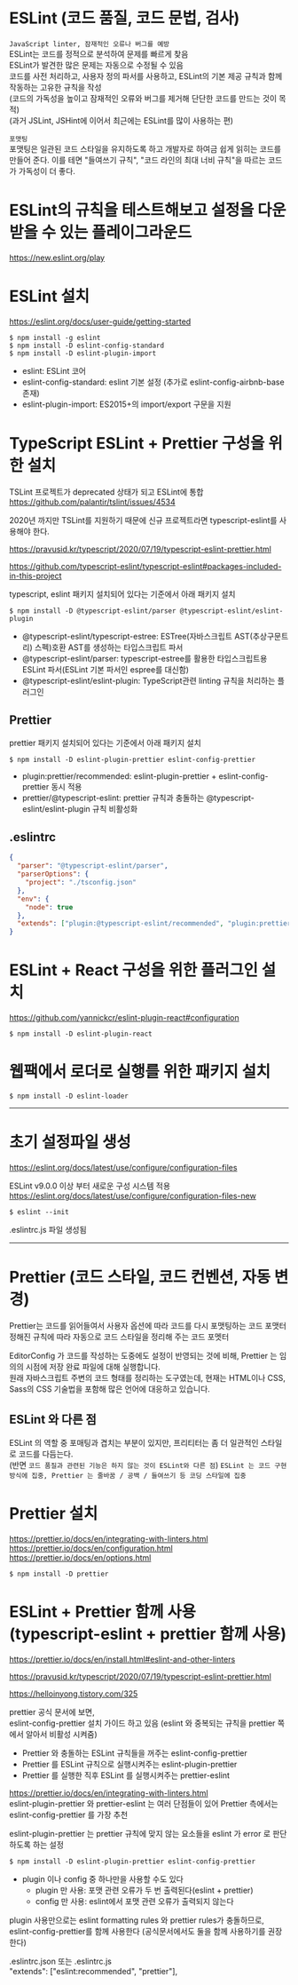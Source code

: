 # ESLint (코드 품질, 코드 문법, 검사)

`JavaScript linter, 잠재적인 오류나 버그를 예방`  
ESLint는 코드를 정적으로 분석하여 문제를 빠르게 찾음  
ESLint가 발견한 많은 문제는 자동으로 수정될 수 있음  
코드를 사전 처리하고, 사용자 정의 파서를 사용하고, ESLint의 기본 제공 규칙과 함께 작동하는 고유한 규칙을 작성  
(코드의 가독성을 높이고 잠재적인 오류와 버그를 제거해 단단한 코드를 만드는 것이 목적)  
(과거 JSLint, JSHint에 이어서 최근에는 ESLint를 많이 사용하는 편)

`포맷팅`  
포맷팅은 일관된 코드 스타일을 유지하도록 하고 개발자로 하여금 쉽게 읽히는 코드를 만들어 준다. 이를 테면 "들여쓰기 규칙", "코드 라인의 최대 너비 규칙"을 따르는 코드가 가독성이 더 좋다.

# ESLint의 규칙을 테스트해보고 설정을 다운받을 수 있는 플레이그라운드

https://new.eslint.org/play

# ESLint 설치

https://eslint.org/docs/user-guide/getting-started

```
$ npm install -g eslint
$ npm install -D eslint-config-standard
$ npm install -D eslint-plugin-import
```

- eslint: ESLint 코어
- eslint-config-standard: eslint 기본 설정 (추가로 eslint-config-airbnb-base 존재)
- eslint-plugin-import: ES2015+의 import/export 구문을 지원

# TypeScript ESLint + Prettier 구성을 위한 설치

TSLint 프로젝트가 deprecated 상태가 되고 ESLint에 통합
https://github.com/palantir/tslint/issues/4534

2020년 까지만 TSLint를 지원하기 때문에 신규 프로젝트라면 typescript-eslint를 사용해야 한다.

https://pravusid.kr/typescript/2020/07/19/typescript-eslint-prettier.html

https://github.com/typescript-eslint/typescript-eslint#packages-included-in-this-project

typescript, eslint 패키지 설치되어 있다는 기준에서 아래 패키지 설치

```
$ npm install -D @typescript-eslint/parser @typescript-eslint/eslint-plugin
```

- @typescript-eslint/typescript-estree: ESTree(자바스크립트 AST(추상구문트리) 스펙)호환 AST를 생성하는 타입스크립트 파서
- @typescript-eslint/parser: typescript-estree를 활용한 타입스크립트용 ESLint 파서(ESLint 기본 파서인 espree를 대신함)
- @typescript-eslint/eslint-plugin: TypeScript관련 linting 규칙을 처리하는 플러그인

## Prettier

prettier 패키지 설치되어 있다는 기준에서 아래 패키지 설치

```
$ npm install -D eslint-plugin-prettier eslint-config-prettier
```

- plugin:prettier/recommended: eslint-plugin-prettier + eslint-config-prettier 동시 적용
- prettier/@typescript-eslint: prettier 규칙과 충돌하는 @typescript-eslint/eslint-plugin 규칙 비활성화

## .eslintrc

```json
{
  "parser": "@typescript-eslint/parser",
  "parserOptions": {
    "project": "./tsconfig.json"
  },
  "env": {
    "node": true
  },
  "extends": ["plugin:@typescript-eslint/recommended", "plugin:prettier/recommended", "prettier/@typescript-eslint"]
}
```

# ESLint + React 구성을 위한 플러그인 설치

https://github.com/yannickcr/eslint-plugin-react#configuration

```
$ npm install -D eslint-plugin-react
```

# 웹팩에서 로더로 실행를 위한 패키지 설치

```
$ npm install -D eslint-loader
```

---

# 초기 설정파일 생성

https://eslint.org/docs/latest/use/configure/configuration-files

ESLint v9.0.0 이상 부터 새로운 구성 시스템 적용  
https://eslint.org/docs/latest/use/configure/configuration-files-new

```
$ eslint --init
```

.eslintrc.js 파일 생성됨

---

# Prettier (코드 스타일, 코드 컨벤션, 자동 변경)

Prettier는 코드를 읽어들여서 사용자 옵션에 따라 코드를 다시 포맷팅하는 코드 포맷터
정해진 규칙에 따라 자동으로 코드 스타일을 정리해 주는 코드 포멧터

EditorConfig 가 코드를 작성하는 도중에도 설정이 반영되는 것에 비해, Prettier 는 임의의 시점에 저장 완료 파일에 대해 실행합니다.  
원래 자바스크립트 주변의 코드 형태를 정리하는 도구였는데, 현재는 HTML이나 CSS, Sass의 CSS 기술법을 포함해 많은 언어에 대응하고 있습니다.

## ESLint 와 다른 점

ESLint 의 역할 중 포매팅과 겹치는 부분이 있지만, 프리티터는 좀 더 일관적인 스타일로 코드를 다듬는다.  
(반면 `코드 품질과 관련된 기능은 하지 않는 것이 ESLint와 다른 점`)
`ESLint 는 코드 구현방식에 집중, Prettier 는 줄바꿈 / 공백 / 들여쓰기 등 코딩 스타일에 집중`

# Prettier 설치

https://prettier.io/docs/en/integrating-with-linters.html  
https://prettier.io/docs/en/configuration.html  
https://prettier.io/docs/en/options.html

```
$ npm install -D prettier
```

# ESLint + Prettier 함께 사용 (typescript-eslint + prettier 함께 사용)

https://prettier.io/docs/en/install.html#eslint-and-other-linters

https://pravusid.kr/typescript/2020/07/19/typescript-eslint-prettier.html

https://helloinyong.tistory.com/325

prettier 공식 문서에 보면,  
eslint-config-prettier 설치 가이드 하고 있음
(eslint 와 중복되는 규칙을 prettier 쪽에서 알아서 비활성 시켜줌)

- Prettier 와 충돌하는 ESLint 규칙들을 꺼주는 eslint-config-prettier
- Prettier 를 ESLint 규칙으로 실행시켜주는 eslint-plugin-prettier
- Prettier 를 실행한 직후 ESLint 를 실행시켜주는 prettier-eslint

https://prettier.io/docs/en/integrating-with-linters.html  
eslint-plugin-prettier 와 prettier-eslint 는 여러 단점들이 있어 Prettier 측에서는 eslint-config-prettier 를 가장 추천

eslint-plugin-prettier 는
prettier 규칙에 맞지 않는 요소들을 eslint 가 error 로 판단하도록 하는 설정

```
$ npm install -D eslint-plugin-prettier eslint-config-prettier
```

- plugin 이나 config 중 하나만을 사용할 수도 있다
  - plugin 만 사용: 포맷 관련 오류가 두 번 출력된다(eslint + prettier)
  - config 만 사용: eslint에서 포맷 관련 오류가 출력되지 않는다

plugin 사용만으로는 eslint formatting rules 와 prettier rules가 충돌하므로,  
eslint-config-prettier를 함께 사용한다 (공식문서에서도 둘을 함께 사용하기를 권장한다)

.eslintrc.json 또는 .eslintrc.js  
"extends": ["eslint:recommended", "prettier"],
